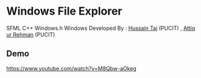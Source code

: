 # Windows File Explorer
SFML C++ 
Windows.h
Windows
Developed By : [Hussain Taj](https://github.com/HussainTaj-W) (PUCIT) , [Attiq ur Rehman](https://github.com/hattiq) (PUCIT)

## Demo
https://www.youtube.com/watch?v=M8Qbw-aOkeg

